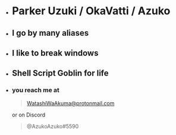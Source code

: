 - # Parker Uzuki / OkaVatti / Azuko
- ## I go by many aliases
- ## I like to break windows
- ## Shell Script Goblin for life
- ### you reach me at 
 
  > WatashiWaAkuma@protonmail.com

  or on Discord

  > @AzukoAzuko#5590

